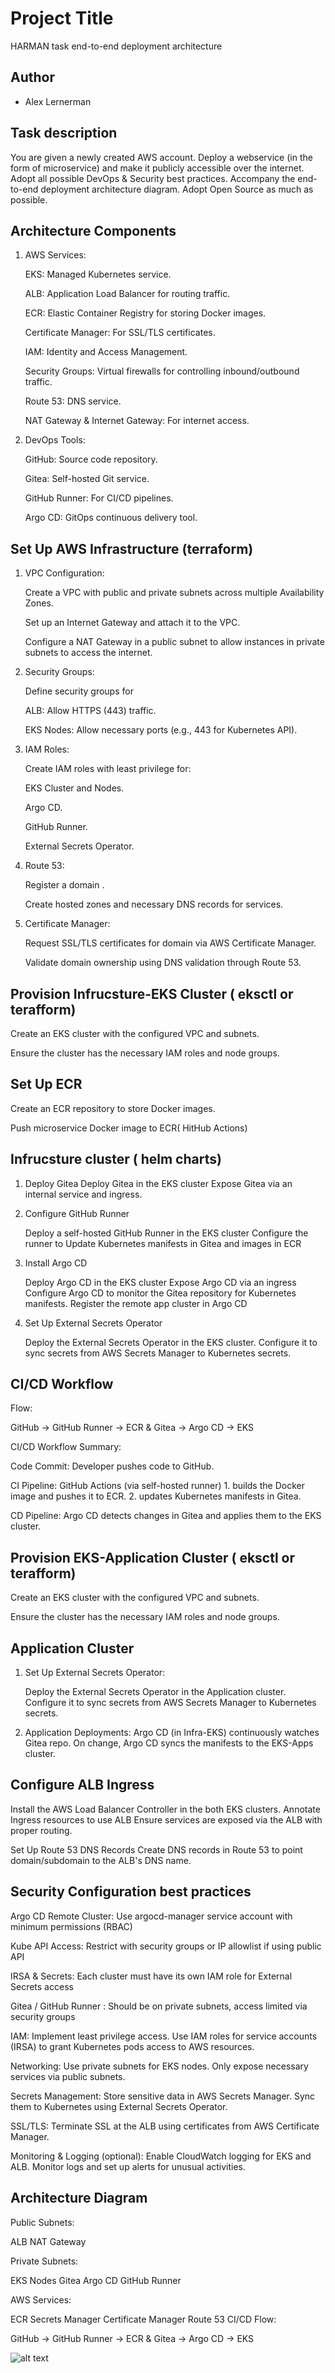 
# Project Title

HARMAN task end-to-end deployment architecture 


## Author

- Alex Lernerman

## Task description

You are given a newly created AWS account. Deploy a webservice (in the form of microservice) and make it publicly accessible over the internet. Adopt all possible DevOps & Security best practices. Accompany the end-to-end deployment architecture diagram. Adopt Open Source as much as possible.


## Architecture Components

1. AWS Services:

   EKS: Managed Kubernetes service.

   ALB: Application Load Balancer for routing traffic.

   ECR: Elastic Container Registry for storing Docker images.

   Certificate Manager: For SSL/TLS certificates.

   IAM: Identity and Access Management.

   Security Groups: Virtual firewalls for controlling inbound/outbound traffic.

   Route 53: DNS service.

   NAT Gateway & Internet Gateway: For internet access.

2. DevOps Tools:

   GitHub: Source code repository.

   Gitea: Self-hosted Git service.

   GitHub Runner: For CI/CD pipelines.

   Argo CD: GitOps continuous delivery tool.

## Set Up AWS Infrastructure (terraform)

1. VPC Configuration:

   Create a VPC with public and private subnets across multiple Availability Zones.

   Set up an Internet Gateway and attach it to the VPC.

   Configure a NAT Gateway in a public subnet to allow instances in private subnets to access the internet.

2. Security Groups:

   Define security groups for

   ALB: Allow HTTPS (443) traffic.

   EKS Nodes: Allow necessary ports (e.g., 443 for Kubernetes API).

3. IAM Roles:

   Create IAM roles with least privilege for:

   EKS Cluster and Nodes.

   Argo CD.

   GitHub Runner.

   External Secrets Operator.

4. Route 53:

   Register a domain .

   Create hosted zones and necessary DNS records for services.

5. Certificate Manager:

   Request SSL/TLS certificates for  domain via AWS Certificate Manager.

   Validate domain ownership using DNS validation through Route 53.
   
## Provision Infrucsture-EKS Cluster ( eksctl or terafform)

   Create an EKS cluster with the configured VPC and subnets.

   Ensure the cluster has the necessary IAM roles and node groups.
   
## Set Up ECR
   Create an ECR repository to store  Docker images.

   Push microservice Docker image to ECR( HitHub Actions)
   
##  Infrucsture  cluster ( helm charts)

1. Deploy Gitea
   Deploy Gitea in the EKS cluster
   Expose Gitea via an internal service and ingress.


2. Configure GitHub Runner
   
   Deploy a self-hosted GitHub Runner in the EKS cluster
   Configure the runner to Update Kubernetes manifests in Gitea and images in ECR


4. Install Argo CD
   
   Deploy Argo CD in the EKS cluster
   Expose Argo CD via an ingress 
   Configure Argo CD to monitor the Gitea repository for Kubernetes manifests. 
   Register the remote app cluster in Argo CD

6. Set Up External Secrets Operator
   
   Deploy the External Secrets Operator in the EKS cluster.
   Configure it to sync secrets from AWS Secrets Manager to Kubernetes secrets.

## CI/CD Workflow

Flow:

   GitHub → GitHub Runner → ECR & Gitea → Argo CD → EKS

CI/CD Workflow Summary:

   Code Commit: Developer pushes code to GitHub.

   CI Pipeline: GitHub Actions (via self-hosted runner)
      1.  builds the Docker image and pushes it to ECR.
      2.  updates Kubernetes manifests in Gitea.

CD Pipeline: Argo CD detects changes in Gitea and applies them to the EKS cluster.

## Provision EKS-Application Cluster ( eksctl or terafform)

   Create an EKS cluster with the configured VPC and subnets.

   Ensure the cluster has the necessary IAM roles and node groups.
   
## Application Cluster

1. Set Up External Secrets Operator:
   
   Deploy the External Secrets Operator in the Application cluster.
   Configure it to sync secrets from AWS Secrets Manager to Kubernetes secrets.

3. Application Deployments:
   Argo CD (in Infra-EKS) continuously watches Gitea repo.
   On change, Argo CD syncs the manifests to the EKS-Apps cluster.

## Configure ALB Ingress

 Install the AWS Load Balancer Controller in the both EKS clusters.
 Annotate  Ingress resources to use ALB
 Ensure  services are exposed via the ALB with proper routing.

Set Up Route 53 DNS Records
   Create DNS records in Route 53 to point domain/subdomain to the ALB's DNS name.


##  Security Configuration best practices


Argo CD Remote Cluster:	Use argocd-manager service account with minimum permissions (RBAC)

Kube API Access:	Restrict with security groups or IP allowlist if using public API

IRSA & Secrets:	Each cluster must have its own IAM role for External Secrets access

Gitea / GitHub Runner :	Should be on private subnets, access limited via security groups

IAM: Implement least privilege access. Use IAM roles for service accounts (IRSA) to grant Kubernetes pods access to AWS resources.

Networking: Use private subnets for EKS nodes. Only expose necessary services via public subnets.

Secrets Management: Store sensitive data in AWS Secrets Manager. Sync them to Kubernetes using External Secrets Operator.

SSL/TLS: Terminate SSL at the ALB using certificates from AWS Certificate Manager.

Monitoring & Logging (optional): Enable CloudWatch logging for EKS and ALB. Monitor logs and set up alerts for unusual activities.

## Architecture Diagram


Public Subnets:

   ALB
   NAT Gateway
   
Private Subnets:

   EKS Nodes
   Gitea
   Argo CD
   GitHub Runner
   
AWS Services:

   ECR
   Secrets Manager
   Certificate Manager
   Route 53
   CI/CD Flow:

GitHub → GitHub Runner → ECR & Gitea → Argo CD → EKS

![alt text](2025-05-31_12-07-00-1-1.gif)

